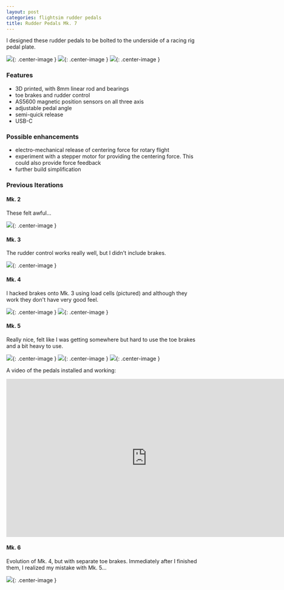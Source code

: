 ```yaml
---
layout: post
categories: flightsim rudder pedals
title: Rudder Pedals Mk. 7
---
```


I designed these rudder pedals to be bolted to the underside of a racing rig pedal plate.

![](../assets/pedals/mk7.JPG){: .center-image }
![](../assets/pedals/mk7b.JPG){: .center-image }
![](../assets/pedals/mk7c.JPG){: .center-image }


### Features

- 3D printed, with 8mm linear rod and bearings
- toe brakes and rudder control
- AS5600 magnetic position sensors on all three axis 
- adjustable pedal angle
- semi-quick release
- USB-C

### Possible enhancements

- electro-mechanical release of centering force for rotary flight
- experiment with a stepper motor for providing the centering force. This could also provide force feedback
- further build simplification

### Previous Iterations

#### Mk. 2

These felt awful...

![](../assets/pedals/mk2.jpg){: .center-image }

#### Mk. 3

The rudder control works really well, but I didn't include brakes. 

![](../assets/pedals/mk3.jpg){: .center-image }

#### Mk. 4

I hacked brakes onto Mk. 3 using load cells (pictured) and although they work they don't have very good feel.

![](../assets/pedals/mk4.JPG){: .center-image }
![](../assets/pedals/mk4b.JPG){: .center-image }

#### Mk. 5

Really nice, felt like I was getting somewhere but hard to use the toe brakes and a bit heavy to use. 

![](../assets/pedals/IMG_1098.JPG){: .center-image }
![](../assets/pedals/IMG_1099.JPG){: .center-image }
![](../assets/pedals/IMG_1101.JPG){: .center-image }

A video of the pedals installed and working:

<iframe class="center-image" width="740" height="416" src="https://www.youtube.com/embed/uUZPqIRWfbc?si=ZAByA4UAvtkQvIKs" title="YouTube video player" frameborder="0" allow="accelerometer; autoplay; clipboard-write; encrypted-media; gyroscope; picture-in-picture; web-share" referrerpolicy="strict-origin-when-cross-origin" allowfullscreen></iframe>

#### Mk. 6

Evolution of Mk. 4, but with separate toe brakes. Immediately after I finished them, I realized my mistake with Mk. 5... 

![](../assets/pedals/mk6.JPG){: .center-image }


